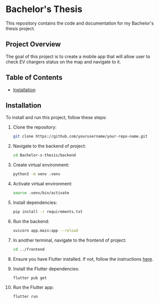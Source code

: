 # Bachelor's Thesis

This repository contains the code and documentation for my Bachelor's thesis project.

## Project Overview

The goal of this project is to create a mobile app that will allow user to check EV chargers status on the map and navigate to it.

## Table of Contents
- [Installation](#installation)

## Installation

To install and run this project, follow these steps:

1. Clone the repository:
    ```bash
    git clone https://github.com/yourusername/your-repo-name.git
    ```
2. Navigate to the backend of project:
    ```bash
    cd Bachelor-s-thesis/backend
    ```
3. Create virtual environment:
    ```bash
    python3 -m venv .venv
    ```
4. Activate virtual environment:
    ```bash
    source .venv/bin/activate
    ```
5. Install dependencies:
    ```bash
    pip install -r requirements.txt
    ```
6. Run the backend:
    ```bash
    uvicorn app.main:app --reload
    ```
7. In another terminal, navigate to the frontend of project:
    ```bash
    cd ../frontend
    ```
8. Ensure you have Flutter installed. If not, follow the instructions [here](https://flutter.dev/docs/get-started/install).

9. Install the Flutter dependencies:
    ```bash
    flutter pub get
    ```

9. Run the Flutter app:
    ```bash
    flutter run
    ```
